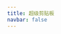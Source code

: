 ```yaml
---
title: 超级剪贴板
navbar: false
---
```


<script setup>
  import url from './assets/logo.png'
  const titleInfo = {
    subTitle: '✨ 强大的剪贴板管理工具。',
    logo: url,
    linkList: [
      { content: '⭐ 开源代码', target: 'https://github.com/ZiuChen/ClipboardManager' },
      { content: '🚀 使用指南', target: './guide/' },
      { content: '🌎 疑难解答', target: './statement/' },
      { content: '👑 插件会员', target: './vip/' },
      { content: '🚚 更新日志', target: './log/' },
    ]
  }
  const imgSliders = [
    { src: './assets/11.png' },
    { src: './assets/22.png' },
    { src: './assets/33.png' },
    { src: './assets/44.png' },
    { src: './assets/55.png' },
    { src: './assets/66.png' },
    { src: './assets/77.png' },
  ]
</script>

<Title v-bind="titleInfo" />

## 🔰 开始使用

**首次安装需要设置“跟随主程序同时启动”**

- ✅ 监听剪贴板并持续将新内容更新到本地磁盘 数据读写**完全本地化**
- ✅ 快速`收藏`/`转存`/`分词`/`复制`/`删除`/`打开文件&目标文件夹`
- ✅ 功能按钮 定义**无限可能** `OCR识别` `百度搜索` `百度识图` `统计文本字数` `颜色管理` `识别图片中二维码` `上传到图床` `翻译`
- ✅ `鼠标左键` 复制并粘贴 `鼠标右键` 仅复制
- ✅ 按下`Shift`或`空格`进入**多选模式** 连续选择多条内容合并复制 支持**跨标签**合并复制/粘贴
- ✅ 键盘 `↑` `↓` 选中历史记录，按下回车直接粘贴
- ✅ 键盘 `←` `→`切换分类 `Tab`键连续切换分类
- ✅ 使用 `Ctrl/Alt+数字键` 快速粘贴
- ✅ 插件内`输入任意字母或数字`自动聚焦搜索框 支持使用`空格`同时检索**多个关键词**
- ✅ **智慧分词** 快速拖选指定内容 **超级粘贴** 直接转存为文件
- ✅ 优雅的界面动效与交互 跟随系统的深色模式
- ✅ 优秀的剪贴板监听性能 强大的自定义功能按钮 自搭建多端同步 ···

<ImgSlider :imgSliderList="imgSliders" />

--------

## 📚 安装方式

- 官方插件市场安装
- 离线插件安装：[百度网盘](https://pan.baidu.com/s/14GJIXWDU2F4jsqDDq73aFg?pwd=Ziuc)

[催更群 769115389](https://qm.qq.com/cgi-bin/qm/qr?k=9qfHKTaQuWqYN1ys1yiQPdJ4iIlHwgL5&jump_from=webapi)  [Github](https://github.com/ZiuChen)
